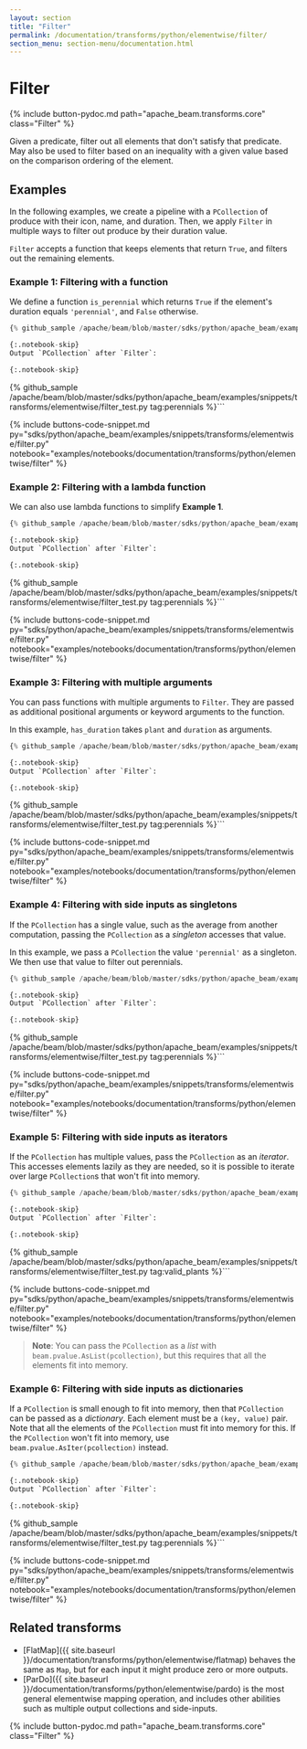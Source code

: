```yaml
---
layout: section
title: "Filter"
permalink: /documentation/transforms/python/elementwise/filter/
section_menu: section-menu/documentation.html
---
```

<!--
Licensed under the Apache License, Version 2.0 (the "License");
you may not use this file except in compliance with the License.
You may obtain a copy of the License at

http://www.apache.org/licenses/LICENSE-2.0

Unless required by applicable law or agreed to in writing, software
distributed under the License is distributed on an "AS IS" BASIS,
WITHOUT WARRANTIES OR CONDITIONS OF ANY KIND, either express or implied.
See the License for the specific language governing permissions and
limitations under the License.
-->

# Filter

<script type="text/javascript">
localStorage.setItem('language', 'language-py')
</script>

{% include button-pydoc.md path="apache_beam.transforms.core" class="Filter" %}

Given a predicate, filter out all elements that don't satisfy that predicate.
May also be used to filter based on an inequality with a given value based
on the comparison ordering of the element.

## Examples

In the following examples, we create a pipeline with a `PCollection` of produce with their icon, name, and duration.
Then, we apply `Filter` in multiple ways to filter out produce by their duration value.

`Filter` accepts a function that keeps elements that return `True`, and filters out the remaining elements.

### Example 1: Filtering with a function

We define a function `is_perennial` which returns `True` if the element's duration equals `'perennial'`, and `False` otherwise.

```py
{% github_sample /apache/beam/blob/master/sdks/python/apache_beam/examples/snippets/transforms/elementwise/filter.py tag:filter_function %}```

{:.notebook-skip}
Output `PCollection` after `Filter`:

{:.notebook-skip}
```
{% github_sample /apache/beam/blob/master/sdks/python/apache_beam/examples/snippets/transforms/elementwise/filter_test.py tag:perennials %}```

{% include buttons-code-snippet.md
  py="sdks/python/apache_beam/examples/snippets/transforms/elementwise/filter.py"
  notebook="examples/notebooks/documentation/transforms/python/elementwise/filter"
%}

### Example 2: Filtering with a lambda function

We can also use lambda functions to simplify **Example 1**.

```py
{% github_sample /apache/beam/blob/master/sdks/python/apache_beam/examples/snippets/transforms/elementwise/filter.py tag:filter_lambda %}```

{:.notebook-skip}
Output `PCollection` after `Filter`:

{:.notebook-skip}
```
{% github_sample /apache/beam/blob/master/sdks/python/apache_beam/examples/snippets/transforms/elementwise/filter_test.py tag:perennials %}```

{% include buttons-code-snippet.md
  py="sdks/python/apache_beam/examples/snippets/transforms/elementwise/filter.py"
  notebook="examples/notebooks/documentation/transforms/python/elementwise/filter"
%}

### Example 3: Filtering with multiple arguments

You can pass functions with multiple arguments to `Filter`.
They are passed as additional positional arguments or keyword arguments to the function.

In this example, `has_duration` takes `plant` and `duration` as arguments.

```py
{% github_sample /apache/beam/blob/master/sdks/python/apache_beam/examples/snippets/transforms/elementwise/filter.py tag:filter_multiple_arguments %}```

{:.notebook-skip}
Output `PCollection` after `Filter`:

{:.notebook-skip}
```
{% github_sample /apache/beam/blob/master/sdks/python/apache_beam/examples/snippets/transforms/elementwise/filter_test.py tag:perennials %}```

{% include buttons-code-snippet.md
  py="sdks/python/apache_beam/examples/snippets/transforms/elementwise/filter.py"
  notebook="examples/notebooks/documentation/transforms/python/elementwise/filter"
%}

### Example 4: Filtering with side inputs as singletons

If the `PCollection` has a single value, such as the average from another computation,
passing the `PCollection` as a *singleton* accesses that value.

In this example, we pass a `PCollection` the value `'perennial'` as a singleton.
We then use that value to filter out perennials.

```py
{% github_sample /apache/beam/blob/master/sdks/python/apache_beam/examples/snippets/transforms/elementwise/filter.py tag:filter_side_inputs_singleton %}```

{:.notebook-skip}
Output `PCollection` after `Filter`:

{:.notebook-skip}
```
{% github_sample /apache/beam/blob/master/sdks/python/apache_beam/examples/snippets/transforms/elementwise/filter_test.py tag:perennials %}```

{% include buttons-code-snippet.md
  py="sdks/python/apache_beam/examples/snippets/transforms/elementwise/filter.py"
  notebook="examples/notebooks/documentation/transforms/python/elementwise/filter"
%}

### Example 5: Filtering with side inputs as iterators

If the `PCollection` has multiple values, pass the `PCollection` as an *iterator*.
This accesses elements lazily as they are needed,
so it is possible to iterate over large `PCollection`s that won't fit into memory.

```py
{% github_sample /apache/beam/blob/master/sdks/python/apache_beam/examples/snippets/transforms/elementwise/filter.py tag:filter_side_inputs_iter %}```

{:.notebook-skip}
Output `PCollection` after `Filter`:

{:.notebook-skip}
```
{% github_sample /apache/beam/blob/master/sdks/python/apache_beam/examples/snippets/transforms/elementwise/filter_test.py tag:valid_plants %}```

{% include buttons-code-snippet.md
  py="sdks/python/apache_beam/examples/snippets/transforms/elementwise/filter.py"
  notebook="examples/notebooks/documentation/transforms/python/elementwise/filter"
%}

> **Note**: You can pass the `PCollection` as a *list* with `beam.pvalue.AsList(pcollection)`,
> but this requires that all the elements fit into memory.

### Example 6: Filtering with side inputs as dictionaries

If a `PCollection` is small enough to fit into memory, then that `PCollection` can be passed as a *dictionary*.
Each element must be a `(key, value)` pair.
Note that all the elements of the `PCollection` must fit into memory for this.
If the `PCollection` won't fit into memory, use `beam.pvalue.AsIter(pcollection)` instead.

```py
{% github_sample /apache/beam/blob/master/sdks/python/apache_beam/examples/snippets/transforms/elementwise/filter.py tag:filter_side_inputs_dict %}```

{:.notebook-skip}
Output `PCollection` after `Filter`:

{:.notebook-skip}
```
{% github_sample /apache/beam/blob/master/sdks/python/apache_beam/examples/snippets/transforms/elementwise/filter_test.py tag:perennials %}```

{% include buttons-code-snippet.md
  py="sdks/python/apache_beam/examples/snippets/transforms/elementwise/filter.py"
  notebook="examples/notebooks/documentation/transforms/python/elementwise/filter"
%}

## Related transforms

* [FlatMap]({{ site.baseurl }}/documentation/transforms/python/elementwise/flatmap) behaves the same as `Map`, but for
  each input it might produce zero or more outputs.
* [ParDo]({{ site.baseurl }}/documentation/transforms/python/elementwise/pardo) is the most general elementwise mapping
  operation, and includes other abilities such as multiple output collections and side-inputs.

{% include button-pydoc.md path="apache_beam.transforms.core" class="Filter" %}
